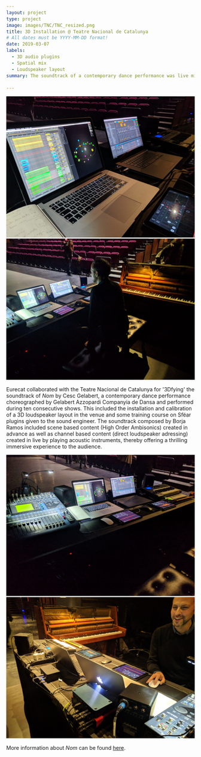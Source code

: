 ```yaml
---
layout: project
type: project
image: images/TNC/TNC_resized.png
title: 3D Installation @ Teatre Nacional de Catalunya
# All dates must be YYYY-MM-DD format!
date: 2019-03-07
labels:
  - 3D audio plugins
  - Spatial mix
  - Loudspeaker layout
summary: The soundtrack of a contemporary dance performance was live mixed in 3D with the help of Sfëar plugins and a 3D loudspeaker layout.

---
```


<div class="ui medium rounded images">
  <img class="ui image" src="/images/TNC/TNC1.jpg">
  <img class="ui image" src="/images/TNC/TNC2.jpg">
</div>

Eurecat collaborated with the Teatre Nacional de Catalunya for '3Dfying' the soundtrack of *Nom* by Cesc Gelabert, a contemporary dance performance choreographed by Gelabert Azzopardi Companyia de Dansa and performed during ten consecutive shows. This included the installation and calibration of a 3D loudspeaker layout in the venue and some training course on Sfëar plugins given to the sound engineer. The soundtrack composed by Borja Ramos included scene based content (High Order Ambisonics) created in advance as well as channel based content (direct loudspeaker adressing) created in live by playing acoustic instruments, thereby offering a thrilling immersive experience to the audience.

<div class="ui medium rounded images">
  <img class="ui image" src="/images/TNC/TNC3.jpg">
  <img class="ui image" src="/images/TNC/TNC4.jpg">
</div>

More information about *Nom* can be found [here](https://www.tnc.cat/es/nom).<br /><br />
